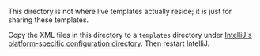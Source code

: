 This directory is not where live templates actually reside; it is just for
sharing these templates.

Copy the XML files in this directory to a `templates` directory under
[IntelliJ's platform-specific configuration directory][1]. Then restart
IntelliJ.

[1]: https://www.jetbrains.com/help/idea/directories-used-by-the-ide-to-store-settings-caches-plugins-and-logs.html#config-directory
